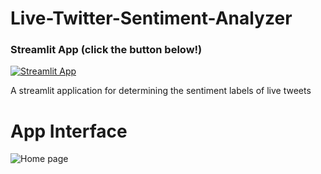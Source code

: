 # Live-Twitter-Sentiment-Analyzer
### Streamlit App (click the button below!)

[![Streamlit App](https://static.streamlit.io/badges/streamlit_badge_black_white.svg)](https://garroshub-live-twitter-sentiment-analyzer-app-gfp1fr.streamlitapp.com/)

A streamlit application for determining the sentiment labels of live tweets

# App Interface

![Home page](home_twt.gif)


